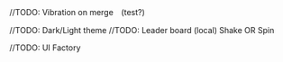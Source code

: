 ﻿//TODO: Vibration on merge　(test?)

//TODO: Dark/Light theme
//TODO: Leader board (local)
Shake OR Spin

//TODO: UI Factory